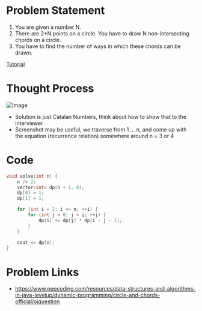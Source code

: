 # Problem Statement
1. You are given a number N.
2. There are 2*N points on a circle. You have to draw N non-intersecting chords on a circle.
3. You have to find the number of ways in which these chords can be drawn.

[Tutorial](https://www.youtube.com/watch?v=qgQg1BcCWBA&list=PL-Jc9J83PIiEZvXCn-c5UIBvfT8dA-8EG&index=19)

# Thought Process

![image](https://user-images.githubusercontent.com/10897423/134699747-5d1bc40b-6680-40fa-aba4-7b5a4fc6f50b.png)

- Solution is just Catalan Numbers, think about how to show that to the interviewer
- Screenshot may be useful, we traverse from 1 ... n, and come up with the equation (recurrence relation) somewhere around n = 3 or 4


# Code
```cpp
void solve(int n) {
    n /= 2;
    vector<int> dp(n + 1, 0);
    dp[0] = 1;
    dp[1] = 1;

    for (int i = 2; i <= n; ++i) {
        for (int j = 0; j < i; ++j) {
            dp[i] += dp[j] * dp[i - j - 1];
        }
    }

    cout << dp[n];
}
```

# Problem Links
- https://www.pepcoding.com/resources/data-structures-and-algorithms-in-java-levelup/dynamic-programming/circle-and-chords-official/ojquestion
